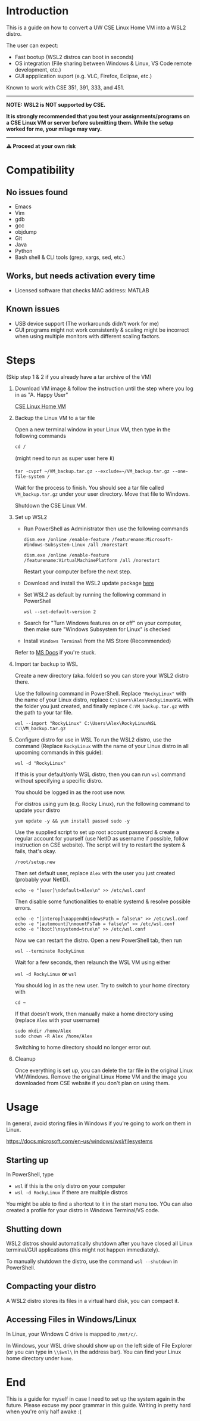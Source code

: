 # Introduction
This is a guide on how to convert a UW CSE Linux Home VM into a WSL2 distro.

The user can expect:
- Fast bootup (WSL2 distros can boot in seconds)
- OS integration (File sharing between Windows & Linux, VS Code remote development, etc.)
- GUI appplication suport (e.g. VLC, Firefox, Eclipse, etc.)


Known to work with CSE 351, 391, 333, and 451.

---
**NOTE: WSL2 is NOT supported by CSE.**

**It is strongly recommended that you test your assignments/programs on a CSE Linux VM or server before submitting them. While the setup worked for me, your milage may vary.**

---

**⚠️ Proceed at your own risk**

# Compatibility

## No issues found
- Emacs
- Vim
- gdb
- gcc
- objdump
- Git
- Java
- Python
- Bash shell & CLI tools (grep, xargs, sed, etc.)

## Works, but needs activation every time
- Licensed software that checks MAC address: MATLAB

## Known issues
- USB device support (The workarounds didn't work for me)
- GUI programs might not work consistently & scaling might be incorrect when using multiple monitors with different scaling factors.


# Steps
(Skip step 1 & 2 if you already have a tar archive of the VM)
1. Download VM image & follow the instruction until the step where you log in as "A. Happy User"

    [CSE Linux Home VM](https://www.cs.washington.edu/lab/software/linuxhomevm)

2. Backup the Linux VM to a tar file

    Open a new terminal window in your Linux VM, then type in the following commands
    ```
    cd /
    ```
    (might need to run as super user here ⬇️)
    ```
    tar -cvpzf ~/VM_backup.tar.gz --exclude=~/VM_backup.tar.gz --one-file-system /
    ```
    Wait for the process to finish. You should see a tar file called  `VM_backup.tar.gz` under your user directory. Move that file to Windows.

    Shutdown the CSE Linux VM.

3. Set up WSL2

    - Run PowerShell as Administrator then use the following commands
        ```
        dism.exe /online /enable-feature /featurename:Microsoft-Windows-Subsystem-Linux /all /norestart
        ```

        ```
        dism.exe /online /enable-feature /featurename:VirtualMachinePlatform /all /norestart
        ```

        Restart your computer before the next step.

    - Download and install the WSL2 update package [here](https://docs.microsoft.com/en-us/windows/wsl/install-manual#step-4---download-the-linux-kernel-update-package)

    - Set WSL2 as default by running the following command in PowerShell
        ```
        wsl --set-default-version 2
        ```
    
    - Search for "Turn Windows features on or off" on your computer, then make sure "Windows Subsystem for Linux" is checked

    - Install `Windows Terminal` from the MS Store (Recommended)

    Refer to [MS Docs](https://docs.microsoft.com/en-us/windows/wsl/install-manual) if you're stuck.
    
4. Import tar backup to WSL

    Create a new directory (aka. folder) so you can store your WSL2 distro there.

    Use the following command in PowerShell. Replace `"RockyLinux"` with the name of your Linux distro, replace `C:\Users\Alex\RockyLinuxWSL` with the folder you just created, and finally replace `C:VM_backup.tar.gz` with the path to your tar file.
    ```
    wsl --import "RockyLinux" C:\Users\Alex\RockyLinuxWSL C:\VM_backup.tar.gz
    ```

5. Configure distro for use in WSL
    To run the WSL2 distro, use the command (Replace `RockyLinux` with the name of your Linux distro in all upcoming commands in this guide):
    ```
    wsl -d "RockyLinux"
    ```
    If this is your default/only WSL distro, then you can run `wsl` command without specifying a specific distro.

    You should be logged in as the root use now.
    
    For distros using yum (e.g. Rocky Linux), run the following command to update your distro
    ```
    yum update -y && yum install passwd sudo -y
    ```

    Use the supplied script to set up root account password & create a regular account for yourself (use NetID as username if possible, follow instruction on CSE website). The script will try to restart the system & fails, that's okay.
    ```
    /root/setup.new
    ```
    
    Then set default user, replace `Alex` with the user you just created (probably your NetID). 
    ```
    echo -e "[user]\ndefault=Alex\n" >> /etc/wsl.conf
    ```
    Then disable some functionalities to enable systemd & resolve possible errors.
    ```
    echo -e "[interop]\nappendWindowsPath = false\n" >> /etc/wsl.conf
    echo -e "[automount]\nmountFsTab = false\n" >> /etc/wsl.conf
    echo -e "[boot]\nsystemd=true\n" >> /etc/wsl.conf
    ```

    Now we can restart the distro. Open a new PowerShell tab, then run
    ```
    wsl --terminate RockyLinux
    ```
    
    Wait for a few seconds, then relaunch the WSL VM using either

    `wsl -d RockyLinux` **or** `wsl`

    You should log in as the new user. Try to switch to your home directory with 
    ```
    cd ~
    ```

    If that doesn't work, then manually make a home directory using (replace `Alex` with your username)
    ```
    sudo mkdir /home/Alex
    sudo chown -R Alex /home/Alex
    ```
    Switching to home directory should no longer error out.


6. Cleanup
    
    Once everything is set up, you can delete the tar file in the original Linux VM/Windows. Remove the original Linux Home VM and the image you downloaded from CSE website if you don't plan on using them.

# Usage
 In general, avoid storing files in Windows if you're going to work on them in Linux. 
 
 https://docs.microsoft.com/en-us/windows/wsl/filesystems


## Starting up
In PowerShell, type
- `wsl` if this is the only distro on your computer
- `wsl -d RockyLinux` if there are multiple distros

You might be able to find a shortcut to it in the start menu too. YOu can also created a profile for your distro in Windows Terminal/VS code.

## Shutting down
WSL2 distros should automatically shutdown after you have closed all Linux terminal/GUI applications (this might not happen immediately).

To manually shutdown the distro, use the command `wsl --shutdown` in PowerShell.

## Compacting your distro
A WSL2 distro stores its files in a virtual hard disk, you can compact it.

## Accessing Files in Windows/Linux
In Linux, your Windows C drive is mapped to `/mnt/c/`.

In Windows, your WSL drive should show up on the left side of File Explorer (or you can type in `\\$wsl\` in the address bar). You can find your Linux home directory under `home`.


# End
This is a guide for myself in case I need to set up the system again in the future. Please excuse my poor grammar in this guide. Writing in pretty hard when you're only half awake :(

